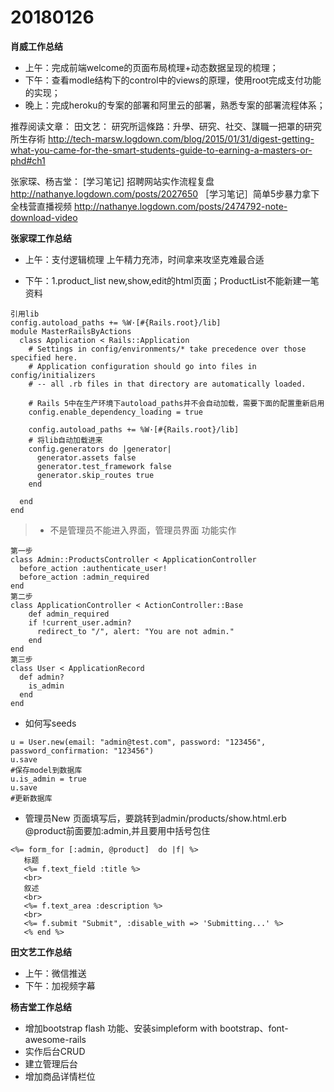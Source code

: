 # 20180126

**肖威工作总结**
- 上午：完成前端welcome的页面布局梳理+动态数据呈现的梳理；
- 下午：查看modle结构下的control中的views的原理，使用root完成支付功能的实现；
- 晚上：完成heroku的专案的部署和阿里云的部署，熟悉专案的部署流程体系；

推荐阅读文章：
田文艺：
研究所這條路：升學、研究、社交、謀職一把罩的研究所生存術
http://tech-marsw.logdown.com/blog/2015/01/31/digest-getting-what-you-came-for-the-smart-students-guide-to-earning-a-masters-or-phd#ch1

张家琛、杨吉堂：
[学习笔记] 招聘网站实作流程复盘
http://nathanye.logdown.com/posts/2027650
［学习笔记］简单5步暴力拿下全栈营直播视频
http://nathanye.logdown.com/posts/2474792-note-download-video

**张家琛工作总结**
- 上午：支付逻辑梳理 上午精力充沛，时间拿来攻坚克难最合适

- 下午：1.product_list new,show,edit的html页面；ProductList不能新建一笔资料
```
引用lib
config.autoload_paths += %W·[#{Rails.root}/lib]
module MasterRailsByActions
  class Application < Rails::Application
    # Settings in config/environments/* take precedence over those specified here.
    # Application configuration should go into files in config/initializers
    # -- all .rb files in that directory are automatically loaded.

    # Rails 5中在生产环境下autoload_paths并不会自动加载，需要下面的配置重新启用
    config.enable_dependency_loading = true

    config.autoload_paths += %W·[#{Rails.root}/lib]
    # 将lib自动加载进来
    config.generators do |generator|
      generator.assets false
      generator.test_framework false
      generator.skip_routes true
    end

  end
end
```

>- 不是管理员不能进入界面，管理员界面 功能实作
```
第一步
class Admin::ProductsController < ApplicationController
  before_action :authenticate_user!
  before_action :admin_required
end
第二步
class ApplicationController < ActionController::Base
    def admin_required
    if !current_user.admin?
      redirect_to "/", alert: "You are not admin."
    end
end
第三步
class User < ApplicationRecord
  def admin?
    is_admin
  end
end
```
- 如何写seeds
```
u = User.new(email: "admin@test.com", password: "123456", password_confirmation: "123456")
u.save
#保存model到数据库
u.is_admin = true
u.save
#更新数据库
```
- 管理员New 页面填写后，要跳转到admin/products/show.html.erb
 @product前面要加:admin,并且要用中括号包住
 ```
<%= form_for [:admin, @product]  do |f| %>
    标题
    <%= f.text_field :title %>
    <br>
    叙述
    <br>
    <%= f.text_area :description %>
    <br>
    <%= f.submit "Submit", :disable_with => 'Submitting...' %>
    <% end %>
```

**田文艺工作总结**
 - 上午：微信推送
 - 下午：加视频字幕

**杨吉堂工作总结**
- 增加bootstrap flash 功能、安装simpleform with bootstrap、font-awesome-rails
- 实作后台CRUD
- 建立管理后台
- 增加商品详情栏位

